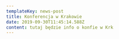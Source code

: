 ```yaml
---
templateKey: news-post
title: Konferencja w Krakowie
date: 2019-09-30T11:45:14.588Z
content: tutaj będzie info o konfie w Krk
---
```


